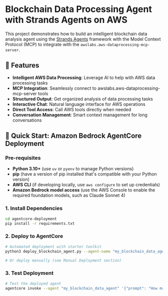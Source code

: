 # Blockchain Data Processing Agent with Strands Agents on AWS

This project demonstrates how to build an intelligent blockchain data analysis agent using the [Strands Agents](https://strandsagents.com) framework with the Model Context Protocol (MCP) to integrate with the `awslabs.aws-dataprocessing-mcp-server`.

## 🚀 Features

- **Intelligent AWS Data Processing**: Leverage AI to help with AWS data processing tasks
- **MCP Integration**: Seamlessly connect to awslabs.aws-dataprocessing-mcp-server tools
- **Structured Output**: Get organized analysis of data processing tasks
- **Interactive Chat**: Natural language interface for AWS operations
- **Direct Tool Access**: Call AWS tools directly when needed
- **Conversation Management**: Smart context management for long conversations

## 🚀 Quick Start: Amazon Bedrock AgentCore Deployment

### Pre-requisites

- **Python 3.10+** (use `uv` or `pyenv` to manage Python versions)
- **pip** (have a version of pip installed that's compatible with your Python version)
- **AWS CLI** (if developing locally, use `aws configure` to set up credentials)
- **Amazon Bedrock model access** (use the AWS Console to enable the required foundation models, such as Claude Sonnet 4)

### 1. Install Dependencies

```bash
cd agentcore-deployment
pip install -r requirements.txt
```

### 2. Deploy to AgentCore

```bash
# Automated deployment with starter toolkit
python3 deploy_blockchain_agent.py --agent-name "my_blockchain_data_agent" --skip-local-test

# Or deploy manually (see Manual Deployment section)
```

### 3. Test Deployment

```bash
# Test the deployed agent
agentcore invoke --agent "my_blockchain_data_agent" '{"prompt": "How many Bitcoin blocks have been mined today?"}' 
```
